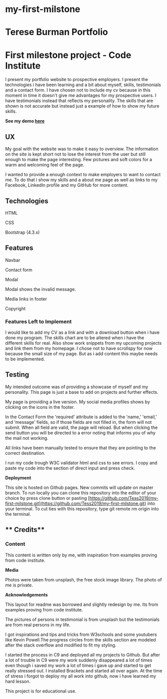 # my-first-milstone
# **Terese Burman Portfolio**

# First milestone project - Code Institute

I present my portfolio website to prospective employers. I present the technologies i have been learning and a bit about myself, skills, testimonials and a contact form. I have chosen not to include my cv because in this moment in time it doesn't give me advantages for my prospective users. I have testimonials instead that reflects my personality. The skills that are shown is not accurate but instead just a example of how to show my future skills.

**See my demo [here](https://8000-a256bb58-01d2-4c31-8b43-32db94eae2fc.ws-eu01.gitpod.io/)**

## **UX**

My goal with the website was to make it easy to overview. The information on the site is kept short not to lose the interest from the user but still enough to make the page interesting. Few pictures and soft colors for a warm and welcoming feel of the page.

I wanted to provide a enough context to make employers to want to contact me. To do that i show my skills and a about me page as well as links to my Facebook, LinkedIn profile and my GitHub for more content.

 

## **Technologies**

HTML

CSS

Bootstrap (4.3.x)

## **Features**

Navbar

Contact form

Modal

Modal shows the invalid message.

Media links in footer

Copyright

### **Features Left to Implement**

I would  like to add my CV as a link and with a download button when i have done my program. The skills chart are to be altered when i have the different skills for real. Also show work snippets from my upcoming projects and link them from my homepage. I chose not to have scrollspy for now because the small size of my page. But as i add content this maybe needs to be implemented.

## **Testing**

My intended outcome was of providing a showcase of myself and my personality. This page is just a base to add on projects and further effects.

My page is providing a live version. My social media profiles shows by clicking on the icons in the footer.

In the Contact Form the 'required' attribute is added to the 'name,' 'email,' and 'message' fields, so if those fields are not filled in, the form will not submit. When all field are valid, the page will reload. But when clicking the send button you will be directed to a error noting that informs you of why the mail not working.

All links have been manually tested to ensure that they are pointing to the correct destination.

 I run my code trough W3C validator html and css to see errors. I copy and paste my code into the section of direct input and press check.

**Deployment**

This site is hosted on Github pages. New commits will update on master branch. To run locally you can clone this repository into the editor of your choice by press clone button or pasting [https://github.com/Tess2019/my-first-milstone.git](https://github.com/Tess2019/my-first-milstone.git) into your terminal. To cut ties with this repository, type git remote rm origin into the terminal.

## **					Credits**

### **Content**

This content is written only by me, with inspiration from examples proving from code institute.

  **Media**

Photos were taken from unsplash, the free stock image library. The photo of me is private.

**Acknowledgements**

This layout for readme was borrowed and slightly redesign by me. Its from examples proving from code institute.

The pictures of persons in testimonial is from unsplash but the testimonials are from real persons in my life.

I got inspirations and tips and tricks from W3schools and some youtubers like Kevin Powell.The progress circles from the skills section are modeled after the stack overflow and modified to fit my styling.

I started the process in C9 and deployed all my projects to Github. But after a lot of trouble in C9 were my work suddenly disappeared a lot of times even though i saved my work a lot of times i gave up and started to get really stressed out. I installed Brackets and started all over again. At the time of stress i forgot to deploy my all work into github, now i have learned my hard lesson.  

This project is for educational use.

